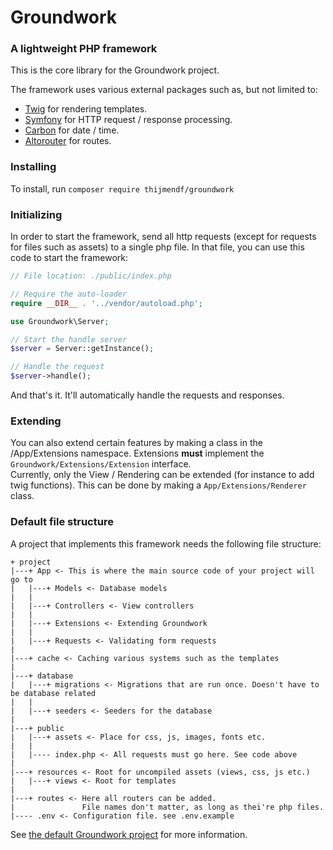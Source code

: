 
# Groundwork
### A lightweight PHP framework

This is the core library for the Groundwork project.

The framework uses various external packages such as, but not limited to:
* [Twig](https://packagist.org/packages/twig/twig) for rendering templates.
* [Symfony](https://packagist.org/packages/symfony/http-foundation) for HTTP request / response processing.
* [Carbon](https://packagist.org/packages/nesbot/carbon) for date / time.
* [Altorouter](https://packagist.org/packages/altorouter/altorouter) for routes.

### Installing
To install, run `composer require thijmendf/groundwork`

### Initializing
In order to start the framework, send all http requests (except for requests for files such as assets) to a single php file.
In that file, you can use this code to start the framework:
```php
// File location: ./public/index.php

// Require the auto-loader
require __DIR__ . '../vendor/autoload.php';

use Groundwork\Server;

// Start the handle server
$server = Server::getInstance();

// Handle the request
$server->handle();
```

And that's it. It'll automatically handle the requests and responses.

### Extending
You can also extend certain features by making a class in the /App/Extensions namespace. Extensions **must** implement the `Groundwork/Extensions/Extension` interface.  
Currently, only the View / Rendering can be extended (for instance to add twig functions). This can be done by making a `App/Extensions/Renderer` class.


### Default file structure

A project that implements this framework needs the following file structure:
```
+ project
|---+ App <- This is where the main source code of your project will go to
|   |---+ Models <- Database models
|   |
|   |---+ Controllers <- View controllers
|   |
|   |---+ Extensions <- Extending Groundwork
|   |
|   |---+ Requests <- Validating form requests
|
|---+ cache <- Caching various systems such as the templates
|
|---+ database
|   |---+ migrations <- Migrations that are run once. Doesn't have to be database related
|   |
|   |---+ seeders <- Seeders for the database
|
|---+ public
|   |---+ assets <- Place for css, js, images, fonts etc.
|   |
|   |---- index.php <- All requests must go here. See code above
|
|---+ resources <- Root for uncompiled assets (views, css, js etc.)
|   |---+ views <- Root for templates
|
|---+ routes <- Here all routers can be added. 
|               File names don't matter, as long as thei're php files.
|---- .env <- Configuration file. see .env.example
```

See [the default Groundwork project](https://github.com/ThijmenDF/groundwork-project) for more information.